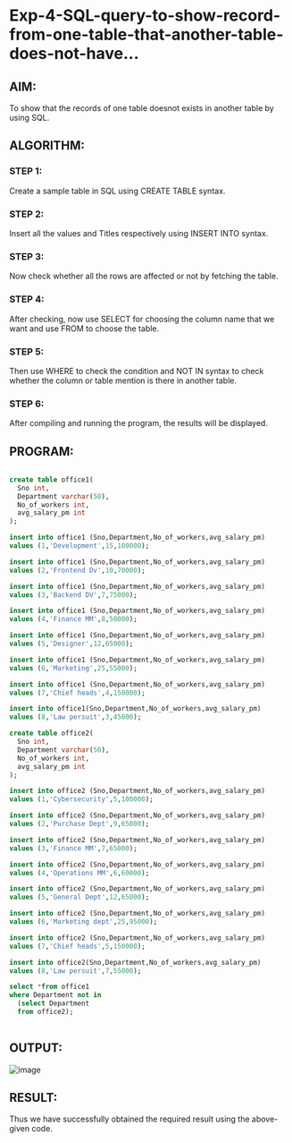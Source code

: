 # Exp-4-SQL-query-to-show-record-from-one-table-that-another-table-does-not-have...

## AIM:

To show that the records of one table doesnot exists in another table by using SQL.

## ALGORITHM:

### STEP 1:

Create a sample table in SQL using CREATE TABLE syntax.

### STEP 2: 

Insert all the values and Titles respectively using INSERT INTO syntax.

### STEP 3: 

Now check whether all the rows are affected or not by fetching the table.

### STEP 4:

After checking, now use SELECT for choosing the column name that we want and use FROM to choose the table.

### STEP 5: 

Then use WHERE to check the condition and NOT IN syntax to check whether the column or table mention is there in another table.

### STEP 6: 

After compiling and running the program, the results will be displayed.

## PROGRAM:

```sql

create table office1(
  Sno int,
  Department varchar(50),
  No_of_workers int,
  avg_salary_pm int
);

insert into office1 (Sno,Department,No_of_workers,avg_salary_pm)
values (1,'Development',15,100000);

insert into office1 (Sno,Department,No_of_workers,avg_salary_pm)
values (2,'Frontend Dv',10,70000);

insert into office1 (Sno,Department,No_of_workers,avg_salary_pm)
values (3,'Backend DV',7,75000);

insert into office1 (Sno,Department,No_of_workers,avg_salary_pm)
values (4,'Finance MM',8,50000);

insert into office1 (Sno,Department,No_of_workers,avg_salary_pm)
values (5,'Designer',12,65000);

insert into office1 (Sno,Department,No_of_workers,avg_salary_pm)
values (6,'Marketing',25,55000);

insert into office1 (Sno,Department,No_of_workers,avg_salary_pm)
values (7,'Chief heads',4,150000);

insert into office1(Sno,Department,No_of_workers,avg_salary_pm)
values (8,'Law persuit',3,45000);

create table office2(
  Sno int,
  Department varchar(50),
  No_of_workers int,
  avg_salary_pm int
);

insert into office2 (Sno,Department,No_of_workers,avg_salary_pm)
values (1,'Cybersecurity',5,100000);

insert into office2 (Sno,Department,No_of_workers,avg_salary_pm)
values (2,'Purchase Dept',9,65000);

insert into office2 (Sno,Department,No_of_workers,avg_salary_pm)
values (3,'Finance MM',7,65000);

insert into office2 (Sno,Department,No_of_workers,avg_salary_pm)
values (4,'Operations MM',6,60000);

insert into office2 (Sno,Department,No_of_workers,avg_salary_pm)
values (5,'General Dept',12,65000);

insert into office2 (Sno,Department,No_of_workers,avg_salary_pm)
values (6,'Marketing dept',25,95000);

insert into office2 (Sno,Department,No_of_workers,avg_salary_pm)
values (7,'Chief heads',5,150000);

insert into office2(Sno,Department,No_of_workers,avg_salary_pm)
values (8,'Law persuit',7,55000);

select *from office1
where Department not in 
  (select Department
  from office2);
  
  ```

## OUTPUT:

![image](https://github.com/gpavithra673/Exp-4-SQL-query-to-show-record-from-one-table-that-another-table-does-not-have./assets/93427264/6dacdf88-1e4a-45d6-81d9-8dbb581f206d)

## RESULT:

Thus we have successfully obtained the required result using the above-given code.

